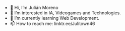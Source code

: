 - 👋 Hi, I’m Julián Moreno
- 👀 I’m interested in IA, Videogames and Technologies.
- 🌱 I’m currently learning Web Development.
- 📫 How to reach me: linktr.ee/Julitown46
